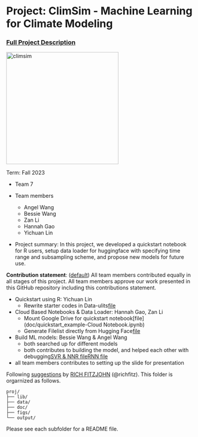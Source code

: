 # Project: ClimSim - Machine Learning for Climate Modeling


### [Full Project Description](doc/project3_desc.md)

<img src="https://leap-stc.github.io/ClimSim/_images/fig_1.png" alt="climsim" width="300"/>

Term: Fall 2023

+ Team 7
+ Team members
	+ Angel Wang
	+ Bessie Wang
	+ Zan Li
	+ Hannah Gao
	+ Yichuan Lin

+ Project summary: In this project, we developed a quickstart notebook for R users, setup data loader for  huggingface with specifying time range and subsampling scheme, and propose new models for future use.

**Contribution statement**: ([default](doc/a_note_on_contributions.md)) All team members contributed equally in all stages of this project. All team members approve our work presented in this GitHub repository including this contributions statement. 

- Quickstart using R: Yichuan Lin
	- Rewrite starter codes in Data-ulits[file](doc/soucer.R)
- Cloud Based Notebooks & Data Loader: Hannah Gao, Zan Li
	- Mount Google Drive for quickstart notebook[file](doc/quickstart_example-Cloud Notebook.ipynb)
 	- Generate Filelist directly from Hugging Face[file](doc/Huggingface_create_npy_data_splits.ipynb)
- Build ML models: Bessie Wang & Angel Wang
	- both searched up for different models
	- both contributes to building the model, and helped each other with debugging[SVR & NNR file](doc/quickstart_ssr&rrn.ipynb)[RNN file](doc/quickstart_RNN.ipynb)
- all team members contributes to setting up the slide for presentation



Following [suggestions](http://nicercode.github.io/blog/2013-04-05-projects/) by [RICH FITZJOHN](http://nicercode.github.io/about/#Team) (@richfitz). This folder is orgarnized as follows.

```
proj/
├── lib/
├── data/
├── doc/
├── figs/
└── output/
```

Please see each subfolder for a README file.
